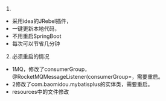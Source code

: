 1. 
- 采用idea的JRebel插件，
- 一键更新本地代码，
-  不用重启SpringBoot
-  每次可以节省几分钟

2.  必须重启的情况
- 1MQ，修改了consumerGroup，@RocketMQMessageListener(consumerGroup=，需要重启。
- 2修改了com.baomidou.mybatisplus的实体类，需要重启。
- resources中的文件修改